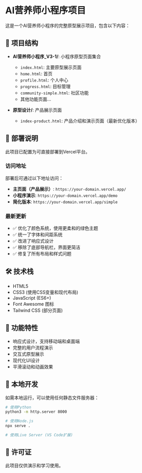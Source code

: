# AI营养师小程序项目

这是一个AI营养师小程序的完整原型展示项目，包含以下内容：

## 📁 项目结构

- **AI营养师小程序_V3-1/**: 小程序原型页面集合
  - `index.html`: 主要原型展示页面
  - `home.html`: 首页
  - `profile.html`: 个人中心
  - `progress.html`: 目标管理
  - `community-simple.html`: 社区功能
  - 其他功能页面...

- **原型设计/**: 产品展示页面
  - `index-product.html`: 产品介绍和演示页面（最新优化版本）

## 🚀 部署说明

此项目已配置为可直接部署到Vercel平台。

### 访问地址

部署后可通过以下地址访问：
- **主页面（产品展示）**: `https://your-domain.vercel.app/`
- **小程序演示**: `https://your-domain.vercel.app/demo`
- **简化版本**: `https://your-domain.vercel.app/simple`

### 最新更新

- ✅ 优化了颜色系统，使用更柔和的绿色主题
- ✅ 统一了字体和间距系统
- ✅ 改进了响应式设计
- ✅ 移除了底部导航栏，界面更简洁
- ✅ 修复了所有布局和样式问题

## 🛠️ 技术栈

- HTML5
- CSS3 (使用CSS变量和现代布局)
- JavaScript (ES6+)
- Font Awesome 图标
- Tailwind CSS (部分页面)

## 📱 功能特性

- 响应式设计，支持移动端和桌面端
- 完整的用户流程演示
- 交互式原型展示
- 现代化UI设计
- 平滑滚动和动画效果

## 🔧 本地开发

如需本地运行，可以使用任何静态文件服务器：

```bash
# 使用Python
python3 -m http.server 8000

# 使用Node.js
npx serve .

# 使用Live Server (VS Code扩展)
```

## 📄 许可证

此项目仅供演示和学习使用。
